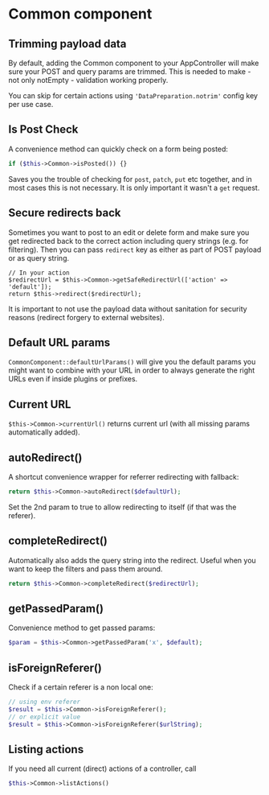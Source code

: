 # Common component

## Trimming payload data
By default, adding the Common component to your AppController will make sure your POST and query params are trimmed.
This is needed to make - not only notEmpty - validation working properly.

You can skip for certain actions using `'DataPreparation.notrim'` config key per use case.

## Is Post Check
A convenience method can quickly check on a form being posted:
```php
if ($this->Common->isPosted()) {}
```
Saves you the trouble of checking for `post`, `patch`, `put` etc together, and in most cases this is not necessary. It is only important it wasn't a `get` request.

## Secure redirects back
Sometimes you want to post to an edit or delete form and make sure you get redirected back to the correct action including query strings (e.g. for filtering).
Then you can pass `redirect` key as either as part of POST payload or as query string.

```
// In your action
$redirectUrl = $this->Common->getSafeRedirectUrl(['action' => 'default']);
return $this->redirect($redirectUrl);
```

It is important to not use the payload data without sanitation for security reasons (redirect forgery to external websites).

## Default URL params

`CommonComponent::defaultUrlParams()` will give you the default params you might want to combine with your URL 
in order to always generate the right URLs even if inside plugins or prefixes.

## Current URL

`$this->Common->currentUrl()` returns current url (with all missing params automatically added).

## autoRedirect()
A shortcut convenience wrapper for referrer redirecting with fallback:
```php
return $this->Common->autoRedirect($defaultUrl);
```
Set the 2nd param to true to allow redirecting to itself (if that was the referer).

## completeRedirect()
Automatically also adds the query string into the redirect. Useful when you want to keep the filters and pass them around.
```php
return $this->Common->completeRedirect($redirectUrl);
```

 
## getPassedParam()
Convenience method to get passed params:
```php
$param = $this->Common->getPassedParam('x', $default);
```

## isForeignReferer()
Check if a certain referer is a non local one:
```php
// using env referer
$result = $this->Common->isForeignReferer();
// or explicit value
$result = $this->Common->isForeignReferer($urlString);
```

 
 ## Listing actions
 
 If you need all current (direct) actions of a controller, call
 ```php
 $this->Common->listActions()
 ```
